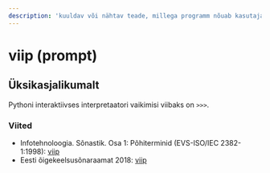 ```yaml
---
description: 'kuuldav või nähtav teade, millega programm nõuab kasutaja sekkumist.'
---
```


# viip \(prompt\)

## Üksikasjalikumalt

Pythoni interaktiivses interpretaatori vaikimisi viibaks on `>>>`. 

### Viited

* Infotehnoloogia. Sõnastik. Osa 1: Põhiterminid \(EVS-ISO/IEC 2382-1:1998\): [viip](http://www.eki.ee/dict/its/index.cgi?Q=prompt&F=M&C06=et&C01=1&C10=1)
* Eesti õigekeelsusõnaraamat 2018: [viip](https://www.eki.ee/dict/qs/index.cgi?Q=viip&F=M)

